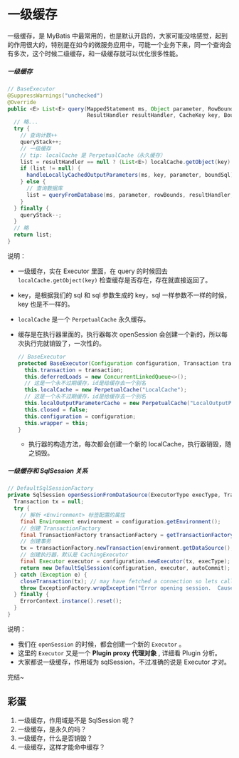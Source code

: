 # 一级缓存

一级缓存，是 MyBatis 中最常用的，也是默认开启的，大家可能没啥感觉，起到的作用很大的，特别是在如今的微服务应用中，可能一个业务下来，同一个查询会有多次，这个时候二级缓存，和一级缓存就可以优化很多性能。

##### 一级缓存

```java
// BaseExecutor
@SuppressWarnings("unchecked")
@Override
public <E> List<E> query(MappedStatement ms, Object parameter, RowBounds rowBounds,
                         ResultHandler resultHandler, CacheKey key, BoundSql boundSql) throws SQLException {
  // 略...
  try {
    // 查询计数++
    queryStack++;
    // 一级缓存
    // tip: localCache 是 PerpetualCache（永久缓存）
    list = resultHandler == null ? (List<E>) localCache.getObject(key) : null;
    if (list != null) {
      handleLocallyCachedOutputParameters(ms, key, parameter, boundSql);
    } else {
      // 查询数据库
      list = queryFromDatabase(ms, parameter, rowBounds, resultHandler, key, boundSql);
    }
  } finally {
    queryStack--;
  }
  // 略
  return list;
}
```

说明：

- 一级缓存，实在 Executor 里面，在 query 的时候回去 `localCache.getObject(key)` 检查缓存是否存在，存在就直接返回了。

- key，是根据我们的 sql 和 sql 参数生成的 key，sql 一样参数不一样的时候，key 也是不一样的。

- `localCache` 是一个 `PerpetualCache` 永久缓存。

- 缓存是在执行器里面的，执行器每次 openSession 会创建一个新的，所以每次执行完就销毁了，一次性的。

  ```JAVA
  // BaseExecutor
  protected BaseExecutor(Configuration configuration, Transaction transaction) {
    this.transaction = transaction;
    this.deferredLoads = new ConcurrentLinkedQueue<>();
    // 这是一个永不过期缓存，id是给缓存去一个别名
    this.localCache = new PerpetualCache("LocalCache");
    // 这是一个永不过期缓存，id是给缓存去一个别名
    this.localOutputParameterCache = new PerpetualCache("LocalOutputParameterCache");
    this.closed = false;
    this.configuration = configuration;
    this.wrapper = this;
  }
  ```

  - 执行器的构造方法，每次都会创建一个新的 localCache，执行器销毁，随之销毁。

##### 一级缓存和 SqlSession 关系

```java
// DefaultSqlSessionFactory
private SqlSession openSessionFromDataSource(ExecutorType execType, TransactionIsolationLevel level, boolean autoCommit) {
  Transaction tx = null;
  try {
    // 解析 <Environment> 标签配置的属性
    final Environment environment = configuration.getEnvironment();
    // 创建 TransactionFactory
    final TransactionFactory transactionFactory = getTransactionFactoryFromEnvironment(environment);
    // 创建事务
    tx = transactionFactory.newTransaction(environment.getDataSource(), level, autoCommit);
    // 创建执行器，默认是 CachingExecutor
    final Executor executor = configuration.newExecutor(tx, execType);
    return new DefaultSqlSession(configuration, executor, autoCommit);
  } catch (Exception e) {
    closeTransaction(tx); // may have fetched a connection so lets call close()
    throw ExceptionFactory.wrapException("Error opening session.  Cause: " + e, e);
  } finally {
    ErrorContext.instance().reset();
  }
}
```

说明：

- 我们在 `openSession` 的时候，都会创建一个新的 `Executor` 。
- 这里的 `Executor` 又是一个 **Plugin proxy 代理对象** , 详细看 Plugin 分析。
- 大家都说一级缓存，作用域为 sqlSession，不过准确的说是 Executor 才对。

完结~

## 彩蛋

1. 一级缓存，作用域是不是 SqlSession 呢？
2. 一级缓存，是永久的吗？
3. 一级缓存，什么是否销毁？
4. 一级缓存，这样才能命中缓存？
